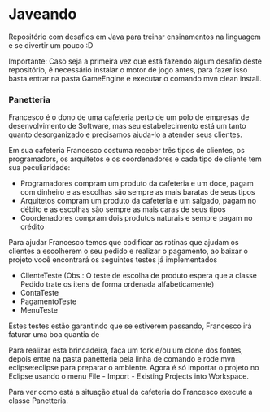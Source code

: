 Javeando
========

Repositório com desafios em Java para treinar ensinamentos na linguagem e se divertir um pouco :D

Importante: Caso seja a primeira vez que está fazendo algum desafio deste repositório, é necessário instalar o motor de jogo antes, para fazer isso basta entrar na pasta GameEngine e executar o comando mvn clean install.

### Panetteria

Francesco é o dono de uma cafeteria perto de um polo de empresas de desenvolvimento de Software, mas seu estabelecimento está um tanto quanto desorganizado e precisamos ajuda-lo a atender seus clientes.

Em sua cafeteria Francesco costuma receber três tipos de clientes, os programadors, os arquitetos e os coordenadores e cada tipo de cliente tem sua peculiaridade:

* Programadores compram um produto da cafeteria e um doce, pagam com dinheiro e as escolhas são sempre as mais baratas de seus tipos
* Arquitetos compram um produto da cafeteria e um salgado, pagam no débito e as escolhas são sempre as mais caras de seus tipos
* Coordenadores compram dois produtos naturais e sempre pagam no crédito

Para ajudar Francesco temos que codificar as rotinas que ajudam os clientes a escolherem o seu pedido e realizar o pagamento, ao baixar o projeto você encontrará os seguintes testes já implementados
- ClienteTeste (Obs.: O teste de escolha de produto espera que a classe Pedido trate os itens de forma ordenada alfabeticamente)
- ContaTeste
- PagamentoTeste
- MenuTeste

Estes testes estão garantindo que se estiverem passando, Francesco irá faturar uma boa quantia de $$$$

Para realizar esta brincadeira, faça um fork e/ou um clone dos fontes, depois entre na pasta panetteria pela linha de comando e rode mvn eclipse:eclipse para preparar o ambiente. Agora é só importar o projeto no Eclipse usando o menu File - Import - Existing Projects into Workspace.

Para ver como está a situação atual da cafeteria do Francesco execute a classe Panetteria.
